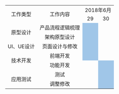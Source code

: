 <head>
<meta http-equiv="Content-Type" content="text/html; charset=UTF-8">
<style type="text/css">
table {
	border-collapse: collapse;
	text-align: center;
}

table, td, th {
	border: 1px solid black;
}
.blue{
	background-color: #A0C6E8;
}
</style>
</head>
<body>
	<table>
		<tr>
			<td rowspan=2>工作类型</td>
			<td rowspan=2>工作内容</td>
			<td colspan=2>2018年6月</td>
		</tr>
		<tr>
			<td>29</td>
			<td>30</td>
		</tr>
		<tr>
			<td rowspan=2>原型设计</td>
			<td>产品流程逻辑梳理</td>
			<td class="blue"></td>
			<td></td>
		</tr>
		<tr>
			<td>架构原型设计</td>
			<td class="blue"></td>
			<td></td>
		</tr>
		<tr>
			<td>UI、UE设计</td>
			<td>页面设计与修改</td>
			<td class="blue"></td>
			<td></td>
		</tr>
		<tr>
			<td rowspan=2>技术开发</td>
			<td>前端开发</td>
			<td class="blue"></td>
			<td></td>
		</tr>
		<tr>
			<td>功能开发</td>
			<td></td>
			<td class="blue"></td>
		</tr>
		<tr>
			<td rowspan=2>应用测试</td>
			<td>测试</td>
			<td></td>
			<td class="blue"></td>
		</tr>
		<tr>
			<td>调整修改</td>
			<td></td>
			<td class="blue"></td>
		</tr>
	</table>
</body>
</html>
